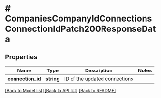 # # CompaniesCompanyIdConnectionsConnectionIdPatch200ResponseData

## Properties

Name | Type | Description | Notes
------------ | ------------- | ------------- | -------------
**connection_id** | **string** | ID of the updated connections |

[[Back to Model list]](../../README.md#models) [[Back to API list]](../../README.md#endpoints) [[Back to README]](../../README.md)
